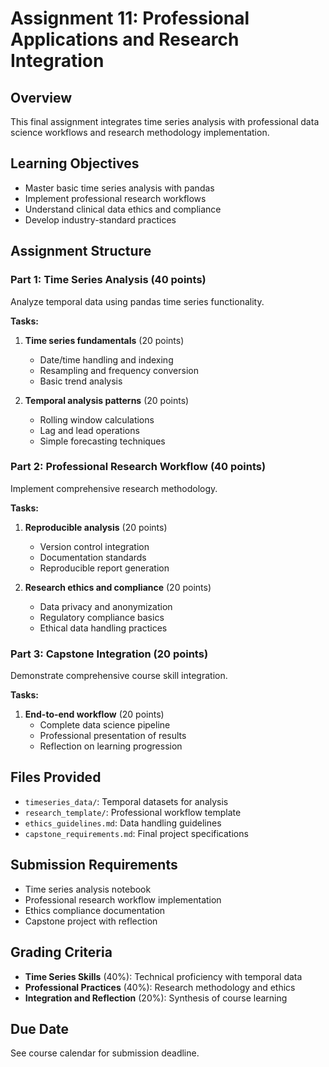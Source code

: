 # Assignment 11: Professional Applications and Research Integration

## Overview
This final assignment integrates time series analysis with professional data science workflows and research methodology implementation.

## Learning Objectives
- Master basic time series analysis with pandas
- Implement professional research workflows
- Understand clinical data ethics and compliance
- Develop industry-standard practices

## Assignment Structure

### Part 1: Time Series Analysis (40 points)
Analyze temporal data using pandas time series functionality.

**Tasks:**
1. **Time series fundamentals** (20 points)
   - Date/time handling and indexing
   - Resampling and frequency conversion
   - Basic trend analysis

2. **Temporal analysis patterns** (20 points)
   - Rolling window calculations
   - Lag and lead operations
   - Simple forecasting techniques

### Part 2: Professional Research Workflow (40 points)
Implement comprehensive research methodology.

**Tasks:**
1. **Reproducible analysis** (20 points)
   - Version control integration
   - Documentation standards
   - Reproducible report generation

2. **Research ethics and compliance** (20 points)
   - Data privacy and anonymization
   - Regulatory compliance basics
   - Ethical data handling practices

### Part 3: Capstone Integration (20 points)
Demonstrate comprehensive course skill integration.

**Tasks:**
1. **End-to-end workflow** (20 points)
   - Complete data science pipeline
   - Professional presentation of results
   - Reflection on learning progression

## Files Provided
- `timeseries_data/`: Temporal datasets for analysis
- `research_template/`: Professional workflow template
- `ethics_guidelines.md`: Data handling guidelines
- `capstone_requirements.md`: Final project specifications

## Submission Requirements
- Time series analysis notebook
- Professional research workflow implementation
- Ethics compliance documentation
- Capstone project with reflection

## Grading Criteria
- **Time Series Skills** (40%): Technical proficiency with temporal data
- **Professional Practices** (40%): Research methodology and ethics
- **Integration and Reflection** (20%): Synthesis of course learning

## Due Date
See course calendar for submission deadline.